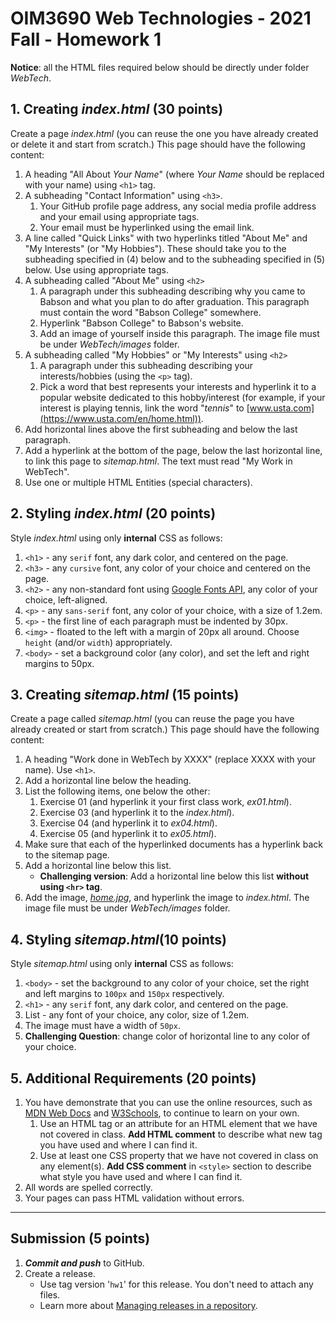 # OIM3690 Web Technologies - 2021 Fall - Homework 1

**Notice**: all the HTML files required below should be directly under folder _WebTech_.

## 1. Creating _index.html_ (30 points)

Create a page _index.html_ (you can reuse the one you have already created or delete it and start from scratch.) This page should have the following content:

1. A heading "All About _Your Name_" (where _Your Name_ should be replaced with your name) using `<h1>` tag.
2. A subheading "Contact Information" using `<h3>`.
   1. Your GitHub profile page address, any social media profile address and your email using appropriate tags.
   2. Your email must be hyperlinked using the email link.
3. A line called "Quick Links" with two hyperlinks titled "About Me" and "My Interests" (or "My Hobbies"). These should take you to the subheading specified in (4) below and to the subheading specified in (5) below. Use using appropriate tags.
4. A subheading called "About Me" using `<h2>`
   1. A paragraph under this subheading describing why you came to Babson and what you plan to do after graduation. This paragraph must contain the word "Babson College" somewhere.
   2. Hyperlink "Babson College" to Babson's website.
   3. Add an image of yourself inside this paragraph. The image file must be under *WebTech/images* folder.
5.  A subheading called "My Hobbies" or "My Interests" using `<h2>`
    1.  A paragraph under this subheading describing your interests/hobbies (using the `<p>` tag). 
    2.  Pick a word that best represents your interests and hyperlink it to a popular website dedicated to this hobby/interest (for example, if your interest is playing tennis, link the word "_tennis_" to [www.usta.com](https://www.usta.com/en/home.html)).
6.  Add horizontal lines above the first subheading and below the last paragraph. 
7.  Add a hyperlink at the bottom of the page, below the last horizontal line, to link this page to *sitemap.html*. The text must read "My Work in WebTech".
8.  Use one or multiple HTML Entities (special characters).

## 2. Styling _index.html_ (20 points)

Style _index.html_ using only **internal** CSS as follows:

1. `<h1>` - any `serif` font, any dark color, and centered on the page.
2. `<h3>` - any `cursive` font, any color of your choice and centered on the page.
3. `<h2>` - any non-standard font using [Google Fonts API](https://developers.google.com/fonts/docs/getting_started), any color of your choice, left-aligned.
4. `<p>` - any `sans-serif` font, any color of your choice, with a size of 1.2em.
5. `<p>` - the first line of each paragraph must be indented by 30px.
6. `<img>` - floated to the left with a margin of 20px all around. Choose `height` (and/or `width`) appropriately. 
7. `<body>` - set a background color (any color), and set the left and right margins to 50px.

## 3. Creating _sitemap.html_ (15 points)

Create a page called _sitemap.html_ (you can reuse the page you have already created or start from scratch.) This page should have the following content:

1. A heading "Work done in WebTech by XXXX" (replace XXXX with your name). Use `<h1>`.
2. Add a horizontal line below the heading.
3. List the following items, one below the other:
   1. Exercise 01 (and hyperlink it your first class work, _ex01.html_).
   2. Exercise 03 (and hyperlink it to the _index.html_).
   3. Exercise 04 (and hyperlink it to _ex04.html_).
   4. Exercise 05 (and hyperlink it to _ex05.html_).
   <!-- 5. Exercise 06 (and hyperlink it to _ex06.html_). -->
4. Make sure that each of the hyperlinked documents has a hyperlink back to the sitemap page.
5. Add a horizontal line below this list. 
   - **Challenging version**: Add a horizontal line below this list **without using `<hr>` tag**.
6. Add the image, [_home.jpg_](https://raw.githubusercontent.com/OIM3690/resources/main/templates/images/home.jpg), and hyperlink the image to _index.html_. The image file must be under _WebTech/images_ folder.


## 4. Styling _sitemap.html_(10 points)

Style _sitemap.html_ using only **internal** CSS as follows:

1. `<body>` - set the background to any color of your choice, set the right and left margins to `100px` and `150px` respectively.
2. `<h1>` - any `serif` font, any dark color, and centered on the page.
3. List - any font of your choice, any color, size of 1.2em.
4. The image must have a width of `50px`.
5. **Challenging Question**: change color of horizontal line to any color of your choice.

## 5. Additional Requirements (20 points)
1. You have demonstrate that you can use the online resources, such as 
[MDN Web Docs](https://developer.mozilla.org/en-US/docs/Web/HTML) and [W3Schools](https://www.w3schools.com/), to continue to learn on your own.  
   1. Use an HTML tag or an attribute for an HTML element that we have not covered in class. **Add HTML comment** to describe what new tag you have used and where I can find it.
   2. Use at least one CSS property that we have not covered in class on any element(s). **Add CSS comment** in `<style>` section to describe what style you have used and where I can find it.
2. All words are spelled correctly. 
2. Your pages can pass HTML validation without errors.

---
## Submission (5 points)

1. ***Commit and push*** to GitHub. 
2. Create a release.
   - Use tag version '`hw1`' for this release. You don't need to attach any files. 
   - Learn more about [Managing releases in a repository](https://docs.github.com/en/github/administering-a-repository/releasing-projects-on-github/managing-releases-in-a-repository).
